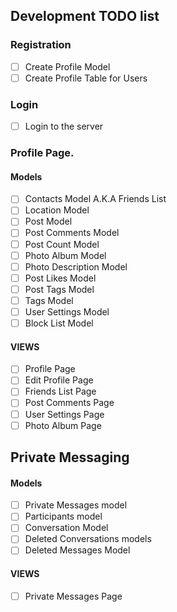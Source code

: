 Development TODO list
--------------------------------------------------------------------------------
 ### Registration 
- [ ] Create Profile Model 
- [ ] Create Profile Table for Users
### Login 
- [ ] Login to the server

### Profile Page.
#### Models 
- [ ] Contacts Model A.K.A Friends List  
- [ ] Location Model 
- [ ] Post Model 
- [ ] Post Comments Model
- [ ] Post Count Model 
- [ ] Photo Album Model
- [ ] Photo Description Model
- [ ] Post Likes Model
- [ ] Post Tags Model
- [ ] Tags Model
- [ ] User Settings Model
- [ ] Block List Model

#### VIEWS
- [ ] Profile Page
- [ ] Edit Profile Page
- [ ] Friends List Page
- [ ] Post Comments Page
- [ ] User Settings Page
- [ ] Photo Album Page

## Private Messaging 
#### Models 
- [ ] Private Messages model
- [ ] Participants model
- [ ] Conversation Model
- [ ] Deleted Conversations models
- [ ] Deleted Messages Model
#### VIEWS
- [ ] Private Messages Page

